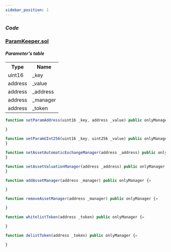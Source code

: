```yaml
---
sidebar_position: 1
---
```


### *Code*
### [ParamKeeper.sol](https://github.com/dexe-network/dexe-asset-management/blob/js-tests-new-contract-with-pass/contracts/ParamKeeper.sol)

#### *Parameter's table*
<table class="iksweb">
	<tbody>
    <style type="td">

</style>
		<tr>
			<th>Type</th>
            <th>Name</th>
		</tr>
		<tr>
			<td>uint16</td>
			<td>_key</td>
		</tr>
		<tr>
			<td>address</td>
			<td>_value</td>
		</tr>
		<tr>
			<td>address</td>
			<td>_address</td>
		</tr>
		<tr>
			<td>address</td>
			<td>_manager</td>
		</tr>
		<tr>
			<td>address</td>
			<td>_token</td>
		</tr>
	</tbody>
</table>


```jsx title="инициализирует аккаунты участников социального трейда и фиксирует их в storage"
function setParamAddress(uint16 _key, address _value) public onlyManager {
  
}

function setParamUInt256(uint16 _key, uint256 _value) public onlyManager {
}
```

```jsx title="swap to pool"
function setAssetAutomaticExchangeManager(address _address) public onlyManager {
}
```

```jsx title="создание пары"
function setAssetValuationManager(address _address) public onlyManager {=
}
```

```jsx title="swap to pool"
function addAssetManager(address _manager) public onlyManager {=

}
```

```jsx title="добавление менеджера"
function removeAssetManager(address _manager) public onlyManager {=

}
```

```jsx title="удаляет менеджера"
function whitelistToken(address _token) public onlyManager {=

}
```
```jsx title="вставить текст(хуй)"
function delistToken(address _token) public onlyManager {=

}
```